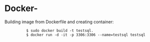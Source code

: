 # Docker-
   Building image from Dockerfile and creating container:
   
              $ sudo docker build -t testsql.
              $ docker run -d -it -p 3306:3306 --name=testsql testsql
